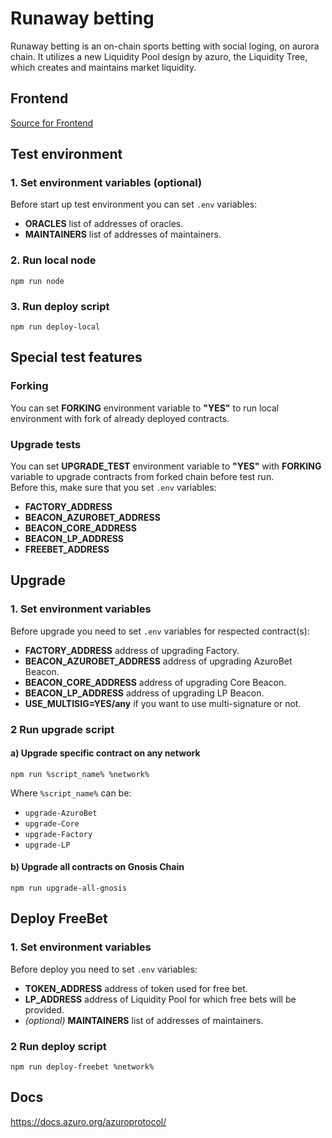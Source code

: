 # Runaway betting

Runaway betting is an on-chain sports betting with social loging, on aurora chain.
It utilizes a new Liquidity Pool design by azuro, the Liquidity Tree, which creates and maintains market liquidity.


## Frontend

[Source for Frontend](https://github.com/moonkey-global/moonkey-betting)

## Test environment

### 1. Set environment variables (optional)
Before start up test environment you can set `.env` variables:

- **ORACLES** list of addresses of oracles.
- **MAINTAINERS** list of addresses of maintainers.

### 2. Run local node

```
npm run node
```

### 3. Run deploy script

```
npm run deploy-local
```

## Special test features

### Forking
You can set **FORKING** environment variable to **"YES"** to run local environment with fork of already deployed contracts.

### Upgrade tests
You can set **UPGRADE_TEST** environment variable to **"YES"** with **FORKING** variable to upgrade contracts from forked chain before test run.  
Before this, make sure that you set `.env` variables:
- **FACTORY_ADDRESS**
- **BEACON_AZUROBET_ADDRESS**
- **BEACON_CORE_ADDRESS**
- **BEACON_LP_ADDRESS**
- **FREEBET_ADDRESS**

## Upgrade
### 1. Set environment variables
Before upgrade you need to set `.env` variables for respected contract(s):

- **FACTORY_ADDRESS** address of upgrading Factory.
- **BEACON_AZUROBET_ADDRESS** address of upgrading AzuroBet Beacon.
- **BEACON_CORE_ADDRESS** address of upgrading Core Beacon.
- **BEACON_LP_ADDRESS** address of upgrading LP Beacon.
- **USE_MULTISIG=YES/any** if you want to use multi-signature or not.

### 2 Run upgrade script

#### a) Upgrade specific contract on any network
   ```
   npm run %script_name% %network%
   ```
  Where `%script_name%` can be:
  * `upgrade-AzuroBet`
  * `upgrade-Core`
  * `upgrade-Factory`
  * `upgrade-LP`
#### b) Upgrade all contracts on **Gnosis Chain**
   ```
   npm run upgrade-all-gnosis
   ```

## Deploy FreeBet
### 1. Set environment variables
Before deploy you need to set `.env` variables:

- **TOKEN_ADDRESS** address of token used for free bet.
- **LP_ADDRESS** address of Liquidity Pool for which free bets will be provided.
- _(optional)_ **MAINTAINERS** list of addresses of maintainers.

### 2 Run deploy script

   ```
   npm run deploy-freebet %network%
   ```

## Docs  
https://docs.azuro.org/azuroprotocol/
